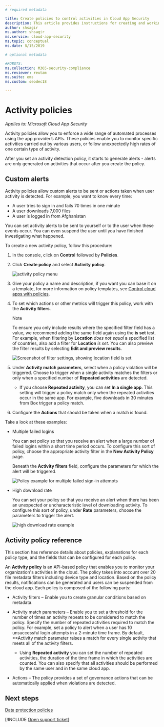 ```yaml
---
# required metadata

title: Create policies to control activities in Cloud App Security
description: This article provides instructions for creating and working with activity policies.
author: shsagir
ms.author: shsagir
ms.service: cloud-app-security
ms.topic: conceptual
ms.date: 8/15/2019

# optional metadata

#ROBOTS:
ms.collection: M365-security-compliance
ms.reviewer: reutam
ms.suite: ems
ms.custom: seodec18

---
```

# Activity policies

*Applies to: Microsoft Cloud App Security*

Activity policies allow you to enforce a wide range of automated processes using the app provider’s APIs. These policies enable you to monitor specific activities carried out by various users, or follow unexpectedly high rates of one certain type of activity.

After you set an activity detection policy, it starts to generate alerts - alerts are only generated on activities that occur after you create the policy.

## Custom alerts

Activity policies allow custom alerts to be sent or actions taken when user activity is detected. For example, you want to know every time:

- A user tries to sign in and fails 70 times in one minute
- A user downloads 7,000 files
- A user is logged in from Afghanistan

You can set activity alerts to be sent to yourself or to the user when these events occur. You can even suspend the user until you have finished investigating what happened.

To create a new activity policy, follow this procedure:

1. In the console, click on **Control** followed by **Policies**.

2. Click **Create policy** and select **Activity policy**.

     ![activity policy menu](./media/activity-policy-menu.png)

3. Give your policy a name and description, if you want you can base it on a template, for more information on policy templates, see [Control cloud apps with policies](control-cloud-apps-with-policies.md).

4. To set which actions or other metrics will trigger this policy, work with the **Activity filters**.
    > [!NOTE]
    > To ensure you only include results where the specified filter field has a value, we recommend adding the same field again using the **is set** test. For example, when filtering by **Location** *does not equal* a specified list of countries, also add a filter for **Location** *is set*. You can also preview the filter results by selecting **Edit and preview results**.
    >
    > ![Screenshot of filter settings, showing location field is set](media/activity-example-location-isset.png)

5. Under **Activity match parameters**, select when a policy violation will be triggered. Choose to trigger when a single activity matches the filters or only when a specified number of **Repeated activities** are detected.
    - If you choose **Repeated activity**, you can set **In a single app**. This setting will trigger a policy match only when the repeated activities occur in the same app. For example, five downloads in 30 minutes from Box trigger a policy match.

6. Configure the **Actions** that should be taken when a match is found.

Take a look at these examples:

- Multiple failed logins

     You can set policy so that you receive an alert when a large number of failed logins within a short time period occurs. To configure this sort of policy, choose the appropriate activity filter in the **New Activity Policy** page.

     Beneath the **Activity filters** field, configure the parameters for which the alert will be triggered.

     ![Policy example for multiple failed sign-in attempts](./media/multiple-failed-log-on-attempts-policy-example.png "multiple failed log on attempts policy example")

- High download rate

     You can set your policy so that you receive an alert when there has been an unexpected or uncharacteristic level of downloading activity. To configure this sort of policy, under **Rate** parameters, choose the parameters to trigger the alert.

     ![high download rate example](./media/high-download-rate-example.png "high download rate example")

## Activity policy reference

This section has reference details about policies, explanations for each policy type, and the fields that can be configured for each policy.

An **Activity policy** is an API-based policy that enables you to monitor your organization's activities in the cloud. The policy takes into account over 20 file metadata filters including device type and location. Based on the policy results, notifications can be generated and users can be suspended from the cloud app.
Each policy is composed of the following parts:

- Activity filters – Enable you to create granular conditions based on metadata.

- Activity match parameters – Enable you to set a threshold for the number of times an activity repeats to be considered to match the policy.  Specify the number of repeated activities required to match the policy. For example, set a policy to alert when a user has 10 unsuccessful login attempts in a 2-minute time frame. By default, **Activity match parameter raises a match for every single activity that meets all of the activity filters.

  - Using **Repeated activity** you can set the number of repeated activities, the duration of the time frame in which the activities are counted. You can also specify that all activities should be performed by the same user and in the same cloud app.

- Actions – The policy provides a set of governance actions that can be automatically applied when violations are detected.

## Next steps

[Data protection policies](data-protection-policies.md)

[!INCLUDE [Open support ticket](includes/support.md)]
